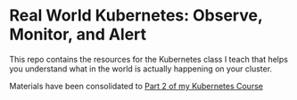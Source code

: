 # Real World Kubernetes: Observe, Monitor, and Alert

This repo contains the resources for the Kubernetes class I teach that helps you understand what in the world is actually happening on your cluster. 

Materials have been consolidated to [Part 2 of my Kubernetes Course](https://github.com/vallard/K8sClass#part-2----kubernetes-monitoring--observability)
